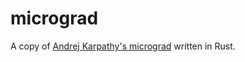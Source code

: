 # micrograd

A copy of [Andrej Karpathy's micrograd](https://github.com/karpathy/micrograd) written in Rust.
